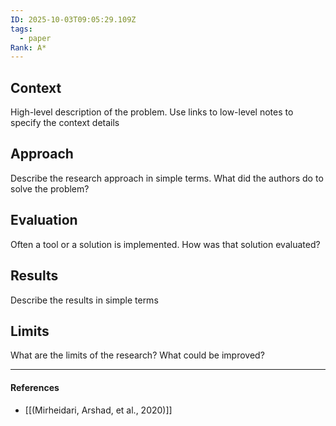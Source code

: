 ```yaml
---
ID: 2025-10-03T09:05:29.109Z
tags:
  - paper
Rank: A*
---
```

## Context

High-level description of the problem. Use links to low-level notes to specify the context details

## Approach

Describe the research approach in simple terms. What did the authors do to solve the problem?

## Evaluation

Often a tool or a solution is implemented. How was that solution evaluated?

## Results

Describe the results in simple terms

## Limits

What are the limits of the research? What could be improved?

---
#### References
- [[(Mirheidari, Arshad, et al., 2020)]]
